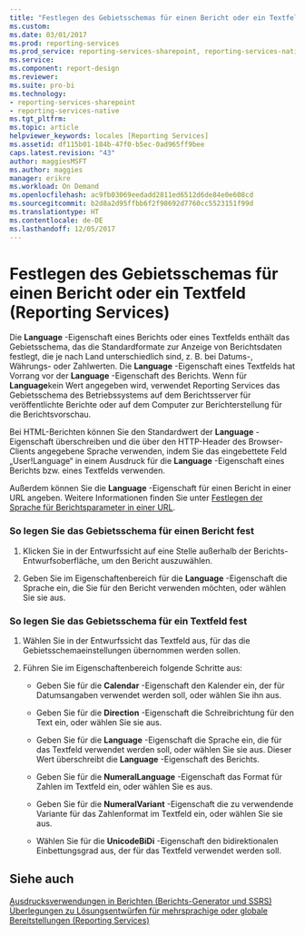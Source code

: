 ```yaml
---
title: "Festlegen des Gebietsschemas für einen Bericht oder ein Textfeld (Reporting Services) | Microsoft-Dokumentation"
ms.custom: 
ms.date: 03/01/2017
ms.prod: reporting-services
ms.prod_service: reporting-services-sharepoint, reporting-services-native
ms.service: 
ms.component: report-design
ms.reviewer: 
ms.suite: pro-bi
ms.technology:
- reporting-services-sharepoint
- reporting-services-native
ms.tgt_pltfrm: 
ms.topic: article
helpviewer_keywords: locales [Reporting Services]
ms.assetid: df115b01-184b-47f0-b5ec-0ad965ff9bee
caps.latest.revision: "43"
author: maggiesMSFT
ms.author: maggies
manager: erikre
ms.workload: On Demand
ms.openlocfilehash: ac9fb03069eedadd2811ed6512d6de84e0e608cd
ms.sourcegitcommit: b2d8a2d95ffbb6f2f98692d7760cc5523151f99d
ms.translationtype: HT
ms.contentlocale: de-DE
ms.lasthandoff: 12/05/2017
---
```

# <a name="set-the-locale-for-a-report-or-text-box-reporting-services"></a>Festlegen des Gebietsschemas für einen Bericht oder ein Textfeld (Reporting Services)
  Die **Language** -Eigenschaft eines Berichts oder eines Textfelds enthält das Gebietsschema, das die Standardformate zur Anzeige von Berichtsdaten festlegt, die je nach Land unterschiedlich sind, z. B. bei Datums-, Währungs- oder Zahlwerten. Die **Language** -Eigenschaft eines Textfelds hat Vorrang vor der **Language** -Eigenschaft des Berichts. Wenn für **Language**kein Wert angegeben wird, verwendet Reporting Services das Gebietsschema des Betriebssystems auf dem Berichtsserver für veröffentlichte Berichte oder auf dem Computer zur Berichterstellung für die Berichtsvorschau.  
  
 Bei HTML-Berichten können Sie den Standardwert der **Language** -Eigenschaft überschreiben und die über den HTTP-Header des Browser-Clients angegebene Sprache verwenden, indem Sie das eingebettete Feld „User!Language“ in einem Ausdruck für die **Language** -Eigenschaft eines Berichts bzw. eines Textfelds verwenden.  
  
 Außerdem können Sie die **Language** -Eigenschaft für einen Bericht in einer URL angeben. Weitere Informationen finden Sie unter [Festlegen der Sprache für Berichtsparameter in einer URL](../../reporting-services/set-the-language-for-report-parameters-in-a-url.md).  
  
### <a name="to-set-the-locale-for-a-report"></a>So legen Sie das Gebietsschema für einen Bericht fest  
  
1.  Klicken Sie in der Entwurfssicht auf eine Stelle außerhalb der Berichts-Entwurfsoberfläche, um den Bericht auszuwählen.  
  
2.  Geben Sie im Eigenschaftenbereich für die **Language** -Eigenschaft die Sprache ein, die Sie für den Bericht verwenden möchten, oder wählen Sie sie aus.  
  
### <a name="to-set-the-locale-for-a-text-box"></a>So legen Sie das Gebietsschema für ein Textfeld fest  
  
1.  Wählen Sie in der Entwurfssicht das Textfeld aus, für das die Gebietsschemaeinstellungen übernommen werden sollen.  
  
2.  Führen Sie im Eigenschaftenbereich folgende Schritte aus:  
  
    -   Geben Sie für die **Calendar** -Eigenschaft den Kalender ein, der für Datumsangaben verwendet werden soll, oder wählen Sie ihn aus.  
  
    -   Geben Sie für die **Direction** -Eigenschaft die Schreibrichtung für den Text ein, oder wählen Sie sie aus.  
  
    -   Geben Sie für die **Language** -Eigenschaft die Sprache ein, die für das Textfeld verwendet werden soll, oder wählen Sie sie aus. Dieser Wert überschreibt die **Language** -Eigenschaft des Berichts.  
  
    -   Geben Sie für die **NumeralLanguage** -Eigenschaft das Format für Zahlen im Textfeld ein, oder wählen Sie es aus.  
  
    -   Geben Sie für die **NumeralVariant** -Eigenschaft die zu verwendende Variante für das Zahlenformat im Textfeld ein, oder wählen Sie sie aus.  
  
    -   Wählen Sie für die **UnicodeBiDi** -Eigenschaft den bidirektionalen Einbettungsgrad aus, der für das Textfeld verwendet werden soll.  
  
## <a name="see-also"></a>Siehe auch  
 [Ausdrucksverwendungen in Berichten &#40;Berichts-Generator und SSRS&#41;](../../reporting-services/report-design/expression-uses-in-reports-report-builder-and-ssrs.md)   
 [Überlegungen zu Lösungsentwürfen für mehrsprachige oder globale Bereitstellungen (Reporting Services)](http://msdn.microsoft.com/en-us/55630eca-d1e5-4ac6-93c7-9a3f15c0d08a)  
  
  
